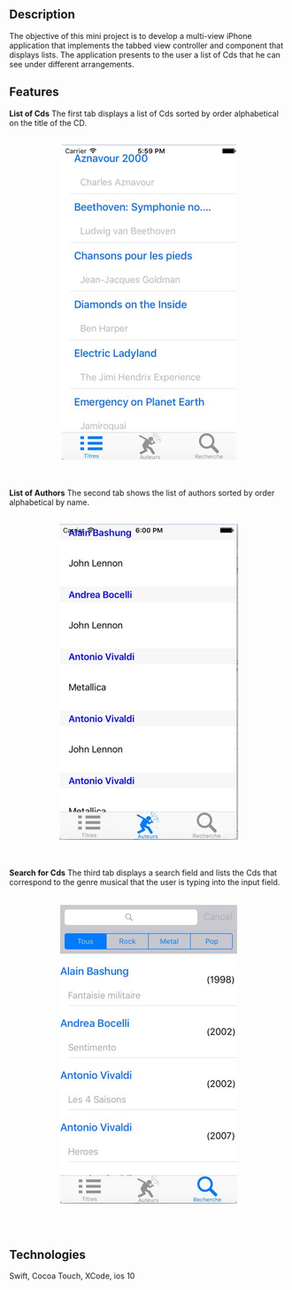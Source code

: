 ## Description

The objective of this mini project is to develop a multi-view iPhone application that implements the tabbed view controller and component that displays lists. The application presents to the user a list of Cds that he can see under different arrangements.

## Features

**List of Cds**
The first tab displays a list of Cds sorted by order
alphabetical on the title of the CD. 
<br><br>
<p align="center"> 
    <img src="1.JPG"><br>
</p>

<br><br>
**List of Authors**
The second tab shows the list of authors sorted by order
alphabetical by name.
<br><br>
<p align="center"> 
    <img src="2.JPG"><br>
</p>

<br><br>
**Search for Cds**
The third tab displays a search field and lists the Cds that correspond to the genre musical that the user is typing into the input field.
<br><br>
<p align="center"> 
    <img src="3.JPG"><br>
</p>

<br><br>

## Technologies
Swift, Cocoa Touch, XCode, ios 10


